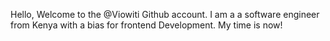 Hello, Welcome to the @Viowiti Github account. I am a a software engineer from Kenya with a bias for frontend Development.
My time is now!
